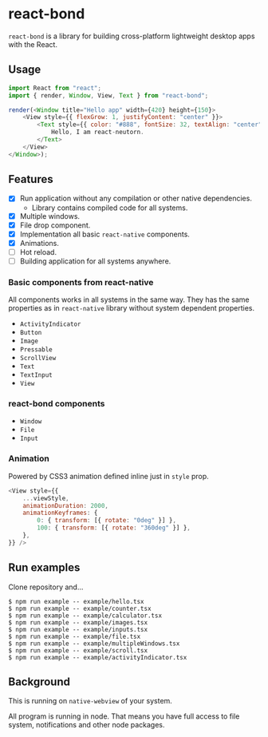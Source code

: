 # react-bond

`react-bond` is a library for building cross-platform lightweight desktop apps with the React.

## Usage

```js
import React from "react";
import { render, Window, View, Text } from "react-bond";

render(<Window title="Hello app" width={420} height={150}>
    <View style={{ flexGrow: 1, justifyContent: "center" }}>
        <Text style={{ color: "#888", fontSize: 32, textAlign: "center" }}>
            Hello, I am react-neutorn.
        </Text>
    </View>
</Window>);
```

## Features

- [x] Run application without any compilation or other native dependencies. 
  - Library contains compiled code for all systems.
- [x] Multiple windows.
- [x] File drop component.
- [x] Implementation all basic `react-native` components.
- [x] Animations.
- [ ] Hot reload.
- [ ] Building application for all systems anywhere.

### Basic components from react-native

All components works in all systems in the same way.
They has the same properties as in `react-native` library without system dependent properties.

- `ActivityIndicator`
- `Button`
- `Image`
- `Pressable`
- `ScrollView`
- `Text`
- `TextInput`
- `View`

### react-bond components

- `Window`
- `File`
- `Input`

### Animation

Powered by CSS3 animation defined inline just in `style` prop.

```js
<View style={{
    ...viewStyle,
    animationDuration: 2000,
    animationKeyframes: {
        0: { transform: [{ rotate: "0deg" }] },
        100: { transform: [{ rotate: "360deg" }] },
    },
}} />
```

## Run examples

Clone repository and...

```
$ npm run example -- example/hello.tsx
$ npm run example -- example/counter.tsx
$ npm run example -- example/calculator.tsx
$ npm run example -- example/images.tsx
$ npm run example -- example/inputs.tsx
$ npm run example -- example/file.tsx
$ npm run example -- example/multipleWindows.tsx
$ npm run example -- example/scroll.tsx
$ npm run example -- example/activityIndicator.tsx
```

## Background

This is running on `native-webview` of your system.

All program is running in node. That means you have full access to file system, notifications and other node packages.
